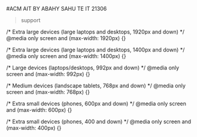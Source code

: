 #ACM AIT BY ABAHY SAHU TE IT 21306

> support

/* Extra large devices (large laptops and desktops, 1920px and down) */
@media only screen and (max-width: 1920px) {}

/* Extra large devices (large laptops and desktops, 1400px and down) */
@media only screen and (max-width: 1400px) {}

/* Large devices (laptops/desktops, 992px and down) */
@media only screen and (max-width: 992px) {}

/* Medium devices (landscape tablets, 768px and down) */
@media only screen and (max-width: 768px) {}

/* Extra small devices (phones, 600px and down) */
@media only screen and (max-width: 600px) {}

/* Extra small devices (phones, 400 and down) */
@media only screen and (max-width: 400px) {}

